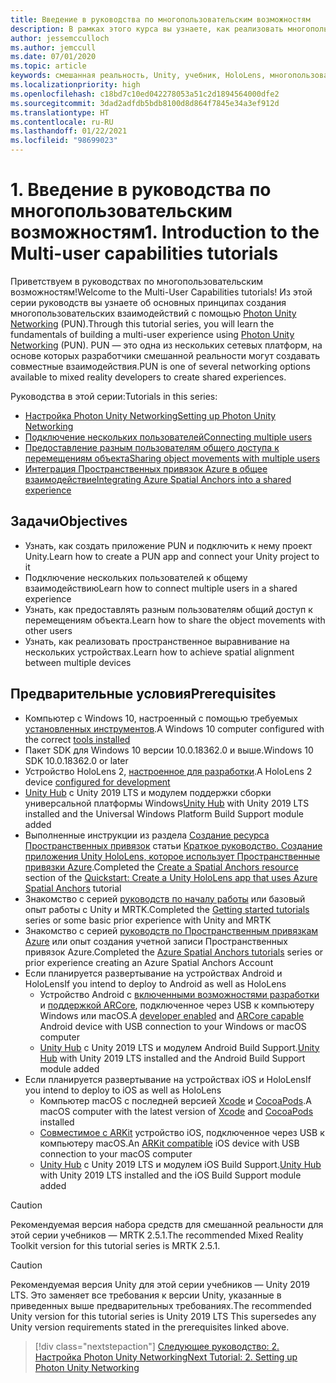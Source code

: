 ```yaml
---
title: Введение в руководства по многопользовательским возможностям
description: В рамках этого курса вы узнаете, как реализовать многопользовательские возможности в приложении HoloLens 2.
author: jessemcculloch
ms.author: jemccull
ms.date: 07/01/2020
ms.topic: article
keywords: смешанная реальность, Unity, учебник, HoloLens, многопользовательские возможности, Photon, MRTK, Mixed Reality Toolkit, UWP, Пространственные привязки Azure
ms.localizationpriority: high
ms.openlocfilehash: c18bd7c10ed042278053a51c2d1894564000dfe2
ms.sourcegitcommit: 3dad2adfdb5bdb8100d8d864f7845e34a3ef912d
ms.translationtype: HT
ms.contentlocale: ru-RU
ms.lasthandoff: 01/22/2021
ms.locfileid: "98699023"
---
```

# <a name="1-introduction-to-the-multi-user-capabilities-tutorials"></a><span data-ttu-id="2669a-104">1. Введение в руководства по многопользовательским возможностям</span><span class="sxs-lookup"><span data-stu-id="2669a-104">1. Introduction to the Multi-user capabilities tutorials</span></span>

<span data-ttu-id="2669a-105">Приветствуем в руководствах по многопользовательским возможностям!</span><span class="sxs-lookup"><span data-stu-id="2669a-105">Welcome to the Multi-User Capabilities tutorials!</span></span> <span data-ttu-id="2669a-106">Из этой серии руководств вы узнаете об основных принципах создания многопользовательских взаимодействий с помощью <a href="https://www.photonengine.com/PUN" target="_blank">Photon Unity Networking</a> (PUN).</span><span class="sxs-lookup"><span data-stu-id="2669a-106">Through this tutorial series, you will learn the fundamentals of building a multi-user experience using <a href="https://www.photonengine.com/PUN" target="_blank">Photon Unity Networking</a> (PUN).</span></span> <span data-ttu-id="2669a-107">PUN — это одна из нескольких сетевых платформ, на основе которых разработчики смешанной реальности могут создавать совместные взаимодействия.</span><span class="sxs-lookup"><span data-stu-id="2669a-107">PUN is one of several networking options available to mixed reality developers to create shared experiences.</span></span>

<span data-ttu-id="2669a-108">Руководства в этой серии:</span><span class="sxs-lookup"><span data-stu-id="2669a-108">Tutorials in this series:</span></span>

* [<span data-ttu-id="2669a-109">Настройка Photon Unity Networking</span><span class="sxs-lookup"><span data-stu-id="2669a-109">Setting up Photon Unity Networking</span></span>](mr-learning-sharing-02.md)
* [<span data-ttu-id="2669a-110">Подключение нескольких пользователей</span><span class="sxs-lookup"><span data-stu-id="2669a-110">Connecting multiple users</span></span>](mr-learning-sharing-03.md)
* [<span data-ttu-id="2669a-111">Предоставление разным пользователям общего доступа к перемещениям объекта</span><span class="sxs-lookup"><span data-stu-id="2669a-111">Sharing object movements with multiple users</span></span>](mr-learning-sharing-04.md)
* [<span data-ttu-id="2669a-112">Интеграция Пространственных привязок Azure в общее взаимодействие</span><span class="sxs-lookup"><span data-stu-id="2669a-112">Integrating Azure Spatial Anchors into a shared experience</span></span>](mr-learning-sharing-05.md)

## <a name="objectives"></a><span data-ttu-id="2669a-113">Задачи</span><span class="sxs-lookup"><span data-stu-id="2669a-113">Objectives</span></span>

* <span data-ttu-id="2669a-114">Узнать, как создать приложение PUN и подключить к нему проект Unity.</span><span class="sxs-lookup"><span data-stu-id="2669a-114">Learn how to create a PUN app and connect your Unity project to it</span></span>
* <span data-ttu-id="2669a-115">Подключение нескольких пользователей к общему взаимодействию</span><span class="sxs-lookup"><span data-stu-id="2669a-115">Learn how to connect multiple users in a shared experience</span></span>
* <span data-ttu-id="2669a-116">Узнать, как предоставлять разным пользователям общий доступ к перемещениям объекта.</span><span class="sxs-lookup"><span data-stu-id="2669a-116">Learn how to share the object movements with other users</span></span>
* <span data-ttu-id="2669a-117">Узнать, как реализовать пространственное выравнивание на нескольких устройствах.</span><span class="sxs-lookup"><span data-stu-id="2669a-117">Learn how to achieve spatial alignment between multiple devices</span></span>

## <a name="prerequisites"></a><span data-ttu-id="2669a-118">Предварительные условия</span><span class="sxs-lookup"><span data-stu-id="2669a-118">Prerequisites</span></span>

* <span data-ttu-id="2669a-119">Компьютер с Windows 10, настроенный с помощью требуемых [установленных инструментов](../../install-the-tools.md).</span><span class="sxs-lookup"><span data-stu-id="2669a-119">A Windows 10 computer configured with the correct [tools installed](../../install-the-tools.md)</span></span>
* <span data-ttu-id="2669a-120">Пакет SDK для Windows 10 версии 10.0.18362.0 и выше.</span><span class="sxs-lookup"><span data-stu-id="2669a-120">Windows 10 SDK 10.0.18362.0 or later</span></span>
* <span data-ttu-id="2669a-121">Устройство HoloLens 2, [настроенное для разработки](../../platform-capabilities-and-apis/using-visual-studio.md#enabling-developer-mode).</span><span class="sxs-lookup"><span data-stu-id="2669a-121">A HoloLens 2 device [configured for development](../../platform-capabilities-and-apis/using-visual-studio.md#enabling-developer-mode)</span></span>
* <span data-ttu-id="2669a-122"><a href="https://docs.unity3d.com/Manual/GettingStartedInstallingHub.html" target="_blank">Unity Hub</a> с Unity 2019 LTS и модулем поддержки сборки универсальной платформы Windows</span><span class="sxs-lookup"><span data-stu-id="2669a-122"><a href="https://docs.unity3d.com/Manual/GettingStartedInstallingHub.html" target="_blank">Unity Hub</a> with Unity 2019 LTS installed and the Universal Windows Platform Build Support module added</span></span>
* <span data-ttu-id="2669a-123">Выполненные инструкции из раздела [Создание ресурса Пространственных привязок](https://docs.microsoft.com/azure/spatial-anchors/quickstarts/get-started-unity-hololens#create-a-spatial-anchors-resource) статьи [Краткое руководство. Создание приложения Unity HoloLens, которое использует Пространственные привязки Azure](https://docs.microsoft.com/azure/spatial-anchors/quickstarts/get-started-unity-hololens).</span><span class="sxs-lookup"><span data-stu-id="2669a-123">Completed the [Create a Spatial Anchors resource](https://docs.microsoft.com/azure/spatial-anchors/quickstarts/get-started-unity-hololens#create-a-spatial-anchors-resource) section of the [Quickstart: Create a Unity HoloLens app that uses Azure Spatial Anchors](https://docs.microsoft.com/azure/spatial-anchors/quickstarts/get-started-unity-hololens) tutorial</span></span>
* <span data-ttu-id="2669a-124">Знакомство с серией [руководств по началу работы](mr-learning-base-01.md) или базовый опыт работы с Unity и MRTK.</span><span class="sxs-lookup"><span data-stu-id="2669a-124">Completed the [Getting started tutorials](mr-learning-base-01.md) series or some basic prior experience with Unity and MRTK</span></span>
* <span data-ttu-id="2669a-125">Знакомство с серией [руководств по Пространственным привязкам Azure](mr-learning-asa-01.md) или опыт создания учетной записи Пространственных привязок Azure.</span><span class="sxs-lookup"><span data-stu-id="2669a-125">Completed the [Azure Spatial Anchors tutorials](mr-learning-asa-01.md) series or prior experience creating an Azure Spatial Anchors Account</span></span>
* <span data-ttu-id="2669a-126">Если планируется развертывание на устройствах Android и HoloLens</span><span class="sxs-lookup"><span data-stu-id="2669a-126">If you intend to deploy to Android as well as HoloLens</span></span>
  * <span data-ttu-id="2669a-127">Устройство Android с <a href="https://developer.android.com/studio/debug/dev-options" target="_blank">включенными возможностями разработки</a> и <a href="https://developers.google.com/ar/discover/supported-devices" target="_blank">поддержкой ARCore</a>, подключенное через USB к компьютеру Windows или macOS.</span><span class="sxs-lookup"><span data-stu-id="2669a-127">A <a href="https://developer.android.com/studio/debug/dev-options" target="_blank">developer enabled</a> and <a href="https://developers.google.com/ar/discover/supported-devices" target="_blank">ARCore capable</a> Android device with USB connection to your Windows or macOS computer</span></span>
  * <span data-ttu-id="2669a-128"><a href="https://docs.unity3d.com/Manual/GettingStartedInstallingHub.html" target="_blank">Unity Hub</a> с Unity 2019 LTS и модулем Android Build Support.</span><span class="sxs-lookup"><span data-stu-id="2669a-128"><a href="https://docs.unity3d.com/Manual/GettingStartedInstallingHub.html" target="_blank">Unity Hub</a> with Unity 2019 LTS installed and the Android Build Support module added</span></span>
* <span data-ttu-id="2669a-129">Если планируется развертывание на устройствах iOS и HoloLens</span><span class="sxs-lookup"><span data-stu-id="2669a-129">If you intend to deploy to iOS as well as HoloLens</span></span>
  * <span data-ttu-id="2669a-130">Компьютер macOS с последней версией <a href="https://geo.itunes.apple.com/us/app/xcode/id497799835?mt=12" target="_blank">Xcode</a> и <a href="https://cocoapods.org" target="_blank">CocoaPods</a>.</span><span class="sxs-lookup"><span data-stu-id="2669a-130">A macOS computer with the latest version of <a href="https://geo.itunes.apple.com/us/app/xcode/id497799835?mt=12" target="_blank">Xcode</a> and <a href="https://cocoapods.org" target="_blank">CocoaPods</a> installed</span></span>
  * <span data-ttu-id="2669a-131"><a href="https://developer.apple.com/documentation/arkit/verifying_device_support_and_user_permission" target="_blank">Совместимое с ARKit</a> устройство iOS, подключенное через USB к компьютеру macOS.</span><span class="sxs-lookup"><span data-stu-id="2669a-131">An <a href="https://developer.apple.com/documentation/arkit/verifying_device_support_and_user_permission" target="_blank">ARKit compatible</a> iOS device with USB connection to your macOS computer</span></span>
  * <span data-ttu-id="2669a-132"><a href="https://docs.unity3d.com/Manual/GettingStartedInstallingHub.html" target="_blank">Unity Hub</a> с Unity 2019 LTS и модулем iOS Build Support.</span><span class="sxs-lookup"><span data-stu-id="2669a-132"><a href="https://docs.unity3d.com/Manual/GettingStartedInstallingHub.html" target="_blank">Unity Hub</a> with Unity 2019 LTS installed and the iOS Build Support module added</span></span>

> [!CAUTION]
> <span data-ttu-id="2669a-133">Рекомендуемая версия набора средств для смешанной реальности для этой серии учебников — MRTK 2.5.1.</span><span class="sxs-lookup"><span data-stu-id="2669a-133">The recommended Mixed Reality Toolkit version for this tutorial series is MRTK 2.5.1.</span></span>

> [!CAUTION]
> <span data-ttu-id="2669a-134">Рекомендуемая версия Unity для этой серии учебников — Unity 2019 LTS. Это заменяет все требования к версии Unity, указанные в приведенных выше предварительных требованиях.</span><span class="sxs-lookup"><span data-stu-id="2669a-134">The recommended Unity version for this tutorial series is Unity 2019 LTS This supersedes any Unity version requirements stated in the prerequisites linked above.</span></span>

> [!div class="nextstepaction"]
> [<span data-ttu-id="2669a-135">Следующее руководство: 2. Настройка Photon Unity Networking</span><span class="sxs-lookup"><span data-stu-id="2669a-135">Next Tutorial: 2. Setting up Photon Unity Networking</span></span>](mr-learning-sharing-02.md)
